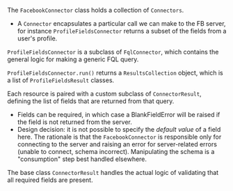 The `FacebookConnector` class holds a collection of `Connectors`. 
* A `Connector` encapsulates a particular call we can make to the FB server, for instance `ProfileFieldsConnector`
returns a subset of the fields from a user's profile. 

`ProfileFieldsConnector` is a subclass of `FqlConnector`, which contains the general logic for making a generic FQL query. 

`ProfileFieldsConnector.run()` returns a `ResultsCollection` object, which is a list of `ProfileFieldsResult` classes.

Each resource is paired with a custom subclass of `ConnectorResult`, defining the list of fields that are returned from 
that query. 
* Fields can be required, in which case a BlankFieldError will be raised if the field is not returned from the server.
* Design decision: it is not possible to specify the _default value_ of a field here. The rationale is that the 
`FacebookConnector` is responsible only for connecting to the server and raising an error for server-related errors 
(unable to connect, schema incorrect). Manipulating the schema is a "consumption" step best handled elsewhere. 

The base class `ConnectorResult` handles the actual logic of validating that all required fields are present. 
